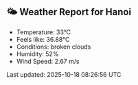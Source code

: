 <!-- WEATHER-START -->
## 🌤 Weather Report for Hanoi

- Temperature: 33°C
- Feels like: 36.88°C
- Conditions: broken clouds
- Humidity: 52%
- Wind Speed: 2.67 m/s

Last updated: 2025-10-18 08:26:56 UTC
<!-- WEATHER-END -->
